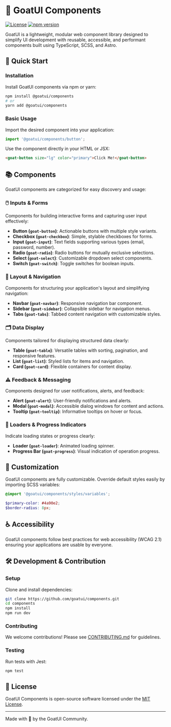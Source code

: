 # 🐐 GoatUI Components

[![License](https://img.shields.io/github/license/goatui/components)](LICENSE)
[![npm version](https://img.shields.io/npm/v/@goatui/components)](https://www.npmjs.com/package/@goatui/components)

GoatUI is a lightweight, modular web component library designed to simplify UI development with reusable, accessible, and performant components built using TypeScript, SCSS, and Astro.

## 🚀 Quick Start

### Installation

Install GoatUI components via npm or yarn:

```sh
npm install @goatui/components
# or
yarn add @goatui/components
```

### Basic Usage

Import the desired component into your application:

```typescript
import '@goatui/components/button';
```

Use the component directly in your HTML or JSX:

```html
<goat-button size="lg" color="primary">Click Me!</goat-button>
```

## 📚 Components

GoatUI components are categorized for easy discovery and usage:

### 🖱️ Inputs & Forms

Components for building interactive forms and capturing user input effectively:

- **Button (`goat-button`)**: Actionable buttons with multiple style variants.
- **Checkbox (`goat-checkbox`)**: Simple, stylable checkboxes for forms.
- **Input (`goat-input`)**: Text fields supporting various types (email, password, number).
- **Radio (`goat-radio`)**: Radio buttons for mutually exclusive selections.
- **Select (`goat-select`)**: Customizable dropdown select components.
- **Switch (`goat-switch`)**: Toggle switches for boolean inputs.

### 📖 Layout & Navigation

Components for structuring your application's layout and simplifying navigation:

- **Navbar (`goat-navbar`)**: Responsive navigation bar component.
- **Sidebar (`goat-sidebar`)**: Collapsible sidebar for navigation menus.
- **Tabs (`goat-tabs`)**: Tabbed content navigation with customizable styles.

### 🗂️ Data Display

Components tailored for displaying structured data clearly:

- **Table (`goat-table`)**: Versatile tables with sorting, pagination, and responsive features.
- **List (`goat-list`)**: Styled lists for items and navigation.
- **Card (`goat-card`)**: Flexible containers for content display.

### ⚠️ Feedback & Messaging

Components designed for user notifications, alerts, and feedback:

- **Alert (`goat-alert`)**: User-friendly notifications and alerts.
- **Modal (`goat-modal`)**: Accessible dialog windows for content and actions.
- **Tooltip (`goat-tooltip`)**: Informative tooltips on hover or focus.

### 🔄 Loaders & Progress Indicators

Indicate loading states or progress clearly:

- **Loader (`goat-loader`)**: Animated loading spinner.
- **Progress Bar (`goat-progress`)**: Visual indication of operation progress.

## 🎨 Customization

GoatUI components are fully customizable. Override default styles easily by importing SCSS variables:

```scss
@import '@goatui/components/styles/variables';

$primary-color: #4a90e2;
$border-radius: 8px;
```

## ♿ Accessibility

GoatUI components follow best practices for web accessibility (WCAG 2.1) ensuring your applications are usable by everyone.

## 🛠️ Development & Contribution

### Setup

Clone and install dependencies:

```sh
git clone https://github.com/goatui/components.git
cd components
npm install
npm run dev
```

### Contributing

We welcome contributions! Please see [CONTRIBUTING.md](CONTRIBUTING.md) for guidelines.

### Testing

Run tests with Jest:

```sh
npm test
```

## 📄 License

GoatUI Components is open-source software licensed under the [MIT License](LICENSE).

---

Made with 💖 by the GoatUI Community.
